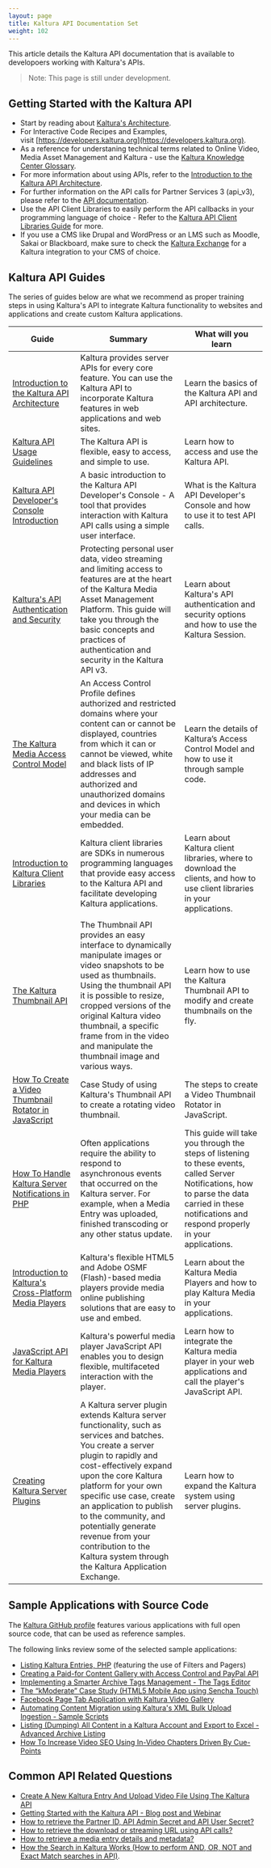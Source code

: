 ```yaml
---
layout: page
title: Kaltura API Documentation Set
weight: 102
---
```


This article details the Kaltura API documentation that is available to developoers working with Kaltura's APIs.

>Note: This page is still under development.

## Getting Started with the Kaltura API  


*   Start by reading about [Kaltura's Architecture](https://vpaas.kaltura.com/documentation/VPaaS-API-Getting-Started/kaltura-video-platform-architecture-overview.html).
*   For Interactive Code Recipes and Examples, visit [https://developers.kaltura.org](https://developers.kaltura.org).
*   As a reference for understaning technical terms related to Online Video, Media Asset Management and Kaltura - use the [Kaltura Knowledge Center Glossary](http://knowledge.kaltura.com/glossary).
*   For more information about using APIs, refer to the [Introduction to the Kaltura API Architecture](https://vpaas.kaltura.com/documentation/VPaaS-API-Getting-Started/iintroduction-kaltura-api-architecture.html	).
*   For further information on the API calls for Partner Services 3 (api_v3), please refer to the [API documentation](https://developer.kaltura.com/api-docs).
*   Use the API Client Libraries to easily perform the API callbacks in your programming language of choice - Refer to the [Kaltura API Client Libraries Guide](https://vpaas.kaltura.com/documentation/VPaaS-API-Getting-Started/introduction-kaltura-client-libraries.html) for more.
*   If you use a CMS like Drupal and WordPress or an LMS such as Moodle, Sakai or Blackboard, make sure to check the [Kaltura Exchange](http://exchange.kaltura.com/) for a Kaltura integration to your CMS of choice.


## Kaltura API Guides  

The series of guides below are what we recommend as proper training steps in using Kaltura's API to integrate Kaltura functionality to websites and applications and create custom Kaltura applications.


|  Guide                                                            | Summary                                                                                                                                                                                                                                                                                                                                                                                                 | What will you learn                                                                                                                                                                                                                                                                                                         |
|-------------------------------------------------------------------|---------------------------------------------------------------------------------------------------------------------------------------------------------------------------------------------------------------------------------------------------------------------------------------------------------------------------------------------------------------------------------------------------------|-----------------------------------------------------------------------------------------------------------------------------------------------------------------------------------------------------------------------------------------------------------------------------------------------------------------------------|
| [Introduction to the Kaltura API Architecture](https://vpaas.kaltura.com/documentation/VPaaS-API-Getting-Started/introduction-kaltura-api-architecture.html)                      | Kaltura provides server APIs for every core feature. You can use the Kaltura API to incorporate Kaltura features in web applications and web sites.                                                                                                                                                                                                                                                     | Learn the basics of the Kaltura API and API architecture.                                                                                                                                                                                                                                                                   |
| [Kaltura API Usage Guidelines](https://vpaas.kaltura.com/documentation/VPaaS-API-Getting-Started/kaltura-api-usage-guidelines.html)                                      | The Kaltura API is flexible, easy to access, and simple to use.                                                                                                                                                                                                                                                                                                                                         | Learn how to access and use the Kaltura API.                                                                                                                                                                                                                                                                                |
| [Kaltura API Developer's Console Introduction](https://vpaas.kaltura.com/documentation/VPaaS-API-Getting-Started/using-kalturas-api-developer-console-introduction.html)                       | A basic introduction to the Kaltura API Developer's Console - A tool that provides interaction with Kaltura API calls using a simple user interface.                                                                                                                                                                                                                                                           | What is the Kaltura API Developer's Console and how to use it to test API calls.                                                                                                                                                                                                                                                     |
| [Kaltura's API Authentication and Security](https://vpaas.kaltura.com/documentation/VPaaS-API-Getting-Started/Kaltura_API_Authentication_and_Security.html)                         | Protecting personal user data, video streaming and limiting access to features are at the heart of the Kaltura Media Asset Management Platform. This guide will take you through the basic concepts and practices of authentication and security in the Kaltura API v3.                                                                                                                                 | Learn about Kaltura's API authentication and security options and how to use the Kaltura Session.                                                                                                                                                                                                                           |
| [The Kaltura Media Access Control Model](https://vpaas.kaltura.com/documentation/VPaaS-API-Getting-Started/kaltura-media-access-control-model.html)                            | An Access Control Profile defines authorized and restricted domains where your content can or cannot be displayed, countries from which it can or cannot be viewed, white and black lists of IP addresses and authorized and unauthorized domains and devices in which your media can be embedded.                                                                                                      | Learn the details of Kaltura’s Access Control Model and how to use it through sample code.                                                                                                                                                                                                                                  |
| [Introduction to Kaltura Client Libraries](https://vpaas.kaltura.com/documentation/VPaaS-API-Getting-Started/introduction-kaltura-client-libraries.html)                          | Kaltura client libraries are SDKs in numerous programming languages that provide easy access to the Kaltura API and facilitate developing Kaltura applications.                                                                                                                                                                                                                                         | Learn about Kaltura client libraries, where to download the clients, and how to use client libraries in your applications.                                                                                                                                                                                                  |
                                                                                                               |
| [The Kaltura Thumbnail API](https://vpaas.kaltura.com/documentation/VPaaS-API-Getting-Started/kaltura-thumbnail-api.html)                                         | The Thumbnail API provides an easy interface to dynamically manipulate images or video snapshots to be used as thumbnails. Using the thumbnail API it is possible to resize, cropped versions of the original Kaltura video thumbnail, a specific frame from in the video and manipulate the thumbnail image and various ways.                                                                          | Learn how to use the Kaltura Thumbnail API to modify and create thumbnails on the fly.              |
| [How To Create a Video Thumbnail Rotator in JavaScript](https://vpaas.kaltura.com/documentation/VPaaS-API-Getting-Started/how-create-video-thumbnail-rotator-javascript.html)             | Case Study of using Kaltura's Thumbnail API to create a rotating video thumbnail.                                                                                                                                                                                                                                                                                                                       | The steps to create a Video Thumbnail Rotator in JavaScript.                                                                                                                                                                                                                                                                |
| [How To Handle Kaltura Server Notifications in PHP](https://vpaas.kaltura.com/documentation/VPaaS-API-Getting-Started/how-handle-kaltura-server-notifications-in-php.html)                 | Often applications require the ability to respond to asynchronous events that occurred on the Kaltura server. For example, when a Media Entry was uploaded, finished transcoding or any other status update.                                                                                                                                                                                            | This guide will take you through the steps of listening to these events, called Server Notifications, how to parse the data carried in these notifications and respond properly in your applications.                                                                                                                       |
| [Introduction to Kaltura's Cross-Platform Media Players](https://vpaas.kaltura.com/documentation/VPaaS-API-Getting-Started/introduction-kalturas-cross-platform-media-players.html)    | Kaltura's flexible HTML5 and Adobe OSMF (Flash)-based media players provide media online publishing solutions that are easy to use and embed.                                                                                                                                                                                                                                                           | Learn about the Kaltura Media Players and how to play Kaltura Media in your applications.                                                                                                                                                                                                                                   |
 [JavaScript API for Kaltura Media Players](https://vpaas.kaltura.com/documentation/VPaaS-API-Getting-Started/javascript-api-kaltura-media-players.html)                          | Kaltura's powerful media player JavaScript API enables you to design flexible, multifaceted interaction with the player.                                                                                                                                                                                                                                                                                | Learn how to integrate the Kaltura media player in your web applications and call the player's JavaScript API.                                                                                                                                                                                                              |
| [Creating Kaltura Server Plugins](http://knowledge.kaltura.com//sites/default/files/Creating_Kaltura_Server_Plugins_User_Manual_Eagle.pdf)                                   | A Kaltura server plugin extends Kaltura server functionality, such as services and batches. You create a server plugin to rapidly and cost-effectively expand upon the core Kaltura platform for your own specific use case, create an application to publish to the community, and potentially generate revenue from your contribution to the Kaltura system through the Kaltura Application Exchange. | Learn how to expand the Kaltura system using server plugins.                                                                                                                                                         

## Sample Applications with Source Code  

The [Kaltura GitHub profile](https://github.com/kaltura) features various applications with full open source code, that can be used as reference samples.

The following links review some of the selected sample applications:

* [Listing Kaltura Entries, PHP](http://www.kaltura.org/demos/listentries/) (featuring the use of Filters and Pagers) 
* [Creating a Paid-for Content Gallery with Access Control and PayPal API](http://blog.kaltura.org/turning-profit-online-video-made-easy-using-paypal-html5-digital-goods)
* [Implementing a Smarter Archive Tags Management - The Tags Editor](http://blog.kaltura.org/tags-editor)
* [The “kModerate” Case Study (HTML5 Mobile App using Sencha Touch)](http://blog.kaltura.org/mobile-app-moderation-kmoderate-case-study)
* [Facebook Page Tab Application with Kaltura Video Gallery](https://github.com/kaltura/Kaltura-Facebook-App-Media-Page)
* [Automating Content Migration using Kaltura's XML Bulk Upload Ingestion - Sample Scripts](https://github.com/kaltura/kaltura-bulk-upload-migration-samples)
* [Listing (Dumping) All Content in a Kaltura Account and Export to Excel - Advanced Archive Listing](https://github.com/kaltura/Metadata-Dump)
* [How To Increase Video SEO Using In-Video Chapters Driven By Cue-Points](http://blog.kaltura.org/how-to-increase-video-seo-using-in-video-chapters-driven-by-cue-points)


## Common API Related Questions  

*   [Create A New Kaltura Entry And Upload Video File Using The Kaltura API](https://vpaas.kaltura.com/documentation/VPaaS-API-Getting-Started/create-new-kaltura-entry-and-upload-video-file-using-kaltura-api.html)
*   [Getting Started with the Kaltura API - Blog post and Webinar](http://blog.kaltura.org/kaltura-api-how-to-get-started-video)
*   [How to retrieve the Partner ID, API Admin Secret and API User Secret?](https://vpaas.kaltura.com/documentation/VPaaS-API-Getting-Started/what-can-you-configure-integration-settings.html)
*   [How to retrieve the download or streaming URL using API calls?](https://vpaas.kaltura.com/documentation/VPaaS-API-Getting-Started/how-retrieve-download-or-streaming-url-using-api-calls.html)
*   [How to retrieve a media entry details and metadata?](https://vpaas.kaltura.com/documentation/VPaaS-API-Getting-Started/how-retrieve-metadata-media-entry-using-api.html)
*   [How the Search in Kaltura Works (How to perform AND, OR, NOT and Exact Match searches in API)](https://vpaas.kaltura.com/documentation/VPaaS-API-Getting-Started/how-search-kaltura-works-how-perform-and-or-not-and-exact-match-searches-api.html).


 
